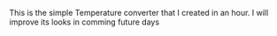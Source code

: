 This is the simple Temperature converter that I created in an hour.
I will improve its looks in comming future days
